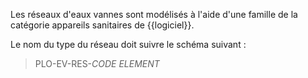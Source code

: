 Les réseaux d'eaux vannes sont modélisés à l'aide d'une famille de la catégorie appareils sanitaires de {{logiciel}}.

Le nom du type du réseau  doit suivre le schéma suivant :

> PLO-EV-RES-_CODE ELEMENT_